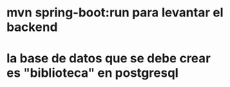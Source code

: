 # mvn spring-boot:run para levantar el backend
# la base de datos que se debe crear es "biblioteca" en postgresql